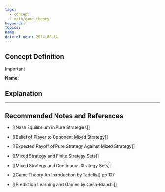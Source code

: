 ```yaml
---
tags:
  - concept
  - math/game_theory
keywords: 
topics: 
name: 
date of note: 2024-08-04
---
```


## Concept Definition

>[!important]
>**Name**: 



## Explanation





-----------
##  Recommended Notes and References



- [[Nash Equilibrium in Pure Strategies]]

- [[Belief of Player to Opponent Mixed Strategy]]
- [[Expected Payoff of Pure Strategy Against Mixed Strategy]]
- [[Mixed Strategy and Finite Strategy Sets]]
- [[Mixed Strategy and Continuous Strategy Sets]]


- [[Game Theory An Introduction by Tadelis]] pp 107
- [[Prediction Learning and Games by Cesa-Bianchi]]
